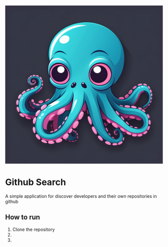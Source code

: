 
![octopusUNO](images/octopusUNO.jpg)

# Github Search
 
 A simple application for discover developers and their own repositories in github

## How to run

1. Clone the repository
2. 
3. 

